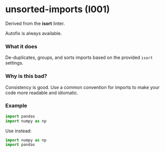 # unsorted-imports (I001)

Derived from the **isort** linter.

Autofix is always available.

### What it does
De-duplicates, groups, and sorts imports based on the provided `isort` settings.

### Why is this bad?
Consistency is good. Use a common convention for imports to make your code
more readable and idiomatic.

### Example
```python
import pandas
import numpy as np
```

Use instead:
```python
import numpy as np
import pandas
```